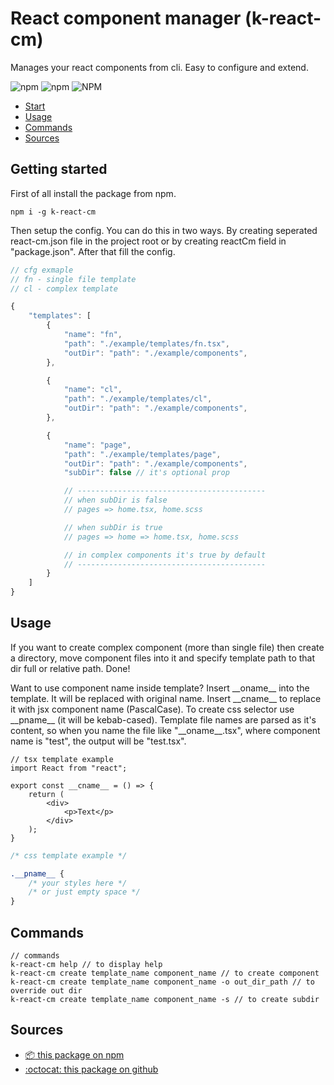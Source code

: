 React component manager (k-react-cm)
===================
Manages your react components from cli. Easy to configure and extend.

<!-- shileds -->

![npm](https://img.shields.io/npm/v/k-react-cm)
![npm](https://img.shields.io/npm/dm/k-react-cm)
![NPM](https://img.shields.io/npm/l/k-react-cm)

* [Start](#Start)
* [Usage](#Usage)
* [Commands](#Commands)
* [Sources](#Sources)

## Getting started
First of all install the package from npm.

```
npm i -g k-react-cm
```

Then setup the config. You can do this in two ways. By creating seperated react-cm.json file in the project root or by creating reactCm field in "package.json". After that fill the config.

``` ts json
// cfg exmaple
// fn - single file template
// cl - complex template

{
    "templates": [
        {
            "name": "fn",
            "path": "./example/templates/fn.tsx",
            "outDir": "path": "./example/components",
        },

        {
            "name": "cl",
            "path": "./example/templates/cl",
            "outDir": "path": "./example/components",
        },

        {
            "name": "page",
            "path": "./example/templates/page",
            "outDir": "path": "./example/components",
            "subDir": false // it's optional prop

            // ------------------------------------------
            // when subDir is false
            // pages => home.tsx, home.scss

            // when subDir is true
            // pages => home => home.tsx, home.scss

            // in complex components it's true by default
            // ------------------------------------------
        }
    ]
}
```

## Usage
If you want to create complex component (more than single file) then create a directory, move component files into it and specify template path to that dir full or relative path. Done!

Want to use component name inside template? Insert \_\_oname__ into the template. It will be replaced with original name. Insert \_\_cname__ to replace it with jsx component name (PascalCase). To create css selector use \_\_pname__ (it will be kebab-cased). Template file names are parsed as it's content, so when you name the file like "\_\_oname\_\_.tsx", where component name is "test", the output will be "test.tsx".

``` tsx
// tsx template example
import React from "react";

export const __cname__ = () => {
    return (
        <div>
            <p>Text</p>
        </div>
    );
}
```

``` css
/* css template example */

.__pname__ {
    /* your styles here */
    /* or just empty space */
}
```

## Commands
```
// commands
k-react-cm help // to display help
k-react-cm create template_name component_name // to create component
k-react-cm create template_name component_name -o out_dir_path // to override out dir
k-react-cm create template_name component_name -s // to create subdir
```

## Sources
- [:package: this package on npm](https://www.npmjs.com/package/k-react-cm)
- [:octocat: this package on github](https://github.com/Kostayne/react-cm)